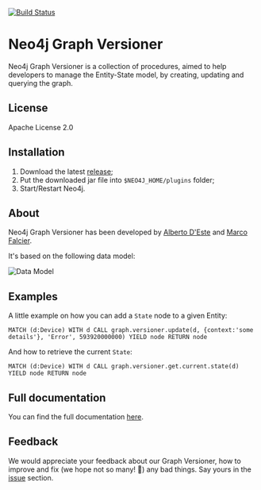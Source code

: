 [![Build Status](https://travis-ci.org/h-omer/neo4j-graph-versioner.svg?branch=master)](https://travis-ci.org/h-omer/neo4j-graph-versioner)

# Neo4j Graph Versioner

Neo4j Graph Versioner is a collection of procedures, aimed to help developers to manage the Entity-State model, by creating, updating and querying the graph.

## License

Apache License 2.0

## Installation

1. Download the latest [release](https://github.com/h-omer/neo4j-graph-versioner/releases);
2. Put the downloaded jar file into `$NEO4J_HOME/plugins` folder;
3. Start/Restart Neo4j.

## About

Neo4j Graph Versioner has been developed by [Alberto D'Este](https://github.com/albertodeste) and [Marco Falcier](https://github.com/mfalcier).

It's based on the following data model: 

![Data Model](https://raw.githubusercontent.com/h-omer/neo4j-graph-versioner/master/docs/images/data-model.png)

## Examples

A little example on how you can add a `State` node to a given Entity:

```cypher
MATCH (d:Device) WITH d CALL graph.versioner.update(d, {context:'some details'}, 'Error', 593920000000) YIELD node RETURN node
```

And how to retrieve the current `State`:

```cypher
MATCH (d:Device) WITH d CALL graph.versioner.get.current.state(d) YIELD node RETURN node
```

## Full documentation

You can find the full documentation [here](https://h-omer.github.io/neo4j-graph-versioner/).

## Feedback

We would appreciate your feedback about our Graph Versioner, how to improve and fix (we hope not so many! :see_no_evil:) any bad things. Say yours in the [issue](https://github.com/h-omer/neo4j-graph-versioner/issues) section.
